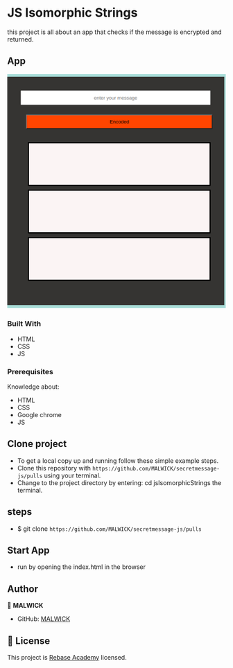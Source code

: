 # JS Isomorphic Strings

this project is all about an app that checks ​if the message is encrypted and returned.

## App

![Home](assets/images/Screenshot%20from%202023-01-05%2021-43-33.png)

### Built With

- HTML
- CSS
- JS

### Prerequisites

Knowledge about:

- HTML
- CSS
- Google chrome
- JS

## Clone project

- To get a local copy up and running follow these simple example steps.
- Clone this repository with `https://github.com/MALWICK/secretmessage-js/pulls` using your terminal.
- Change to the project directory by entering: cd jsIsomorphicStrings the terminal.

## steps

- $ git clone `https://github.com/MALWICK/secretmessage-js/pulls`

## Start App

- run by opening the index.html in the browser

## Author

👤 **MALWICK**

- GitHub: [MALWICK](https://github.com/MALWICK/secretmessage-js/pulls)

## 📝 License

This project is [Rebase Academy](./LICENSE) licensed.